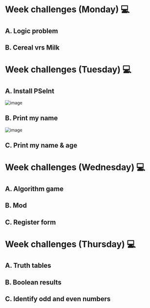 # Week challenges (Monday) 💻

## A. Logic problem
## B. Cereal vrs Milk

# Week challenges (Tuesday) 💻
## A. Install PSeInt
![image](https://user-images.githubusercontent.com/115180055/232246700-792e6a37-a4b1-4743-9b61-d8ebfe41429c.png)
## B. Print my name
![image](https://user-images.githubusercontent.com/115180055/232246665-fe4409cb-138c-4855-bb52-95e0bcd36ebe.png)
## C. Print my name & age

# Week challenges (Wednesday) 💻

## A. Algorithm game
## B. Mod
## C. Register form

# Week challenges (Thursday) 💻

## A. Truth tables
## B. Boolean results
## C. Identify odd and even numbers
